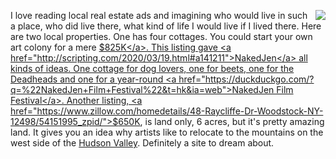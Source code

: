 <img src="http://scripting.com/images/2020/03/19/beet.png" border="0" align="right">I love reading local real estate ads and imagining who would live in such a place, who did live there, what kind of life I would live if I lived there. Here are two local properties. One has four cottages. You could start your own art colony for a mere <a href="https://www.zillow.com/homedetails/11-Tannery-Brook-Rd-Woodstock-NY-12498/2084428274_zpid/">$825K</a>. This listing gave <a href="http://scripting.com/2020/03/19.html#a141211">NakedJen</a> all kinds of ideas. One cottage for dog lovers, one for beets, one for the Deadheads and one for a year-round <a href="https://duckduckgo.com/?q=%22NakedJen+Film+Festival%22&t=hk&ia=web">NakedJen Film Festival</a>. Another listing, <a href="https://www.zillow.com/homedetails/48-Raycliffe-Dr-Woodstock-NY-12498/54151995_zpid/">$650K</a>, is land only, 6 acres, but it's pretty amazing land. It gives you an idea why artists like to relocate to the mountains on the west side of the <a href="https://en.wikipedia.org/wiki/Hudson_Valley">Hudson Valley</a>. Definitely a site to dream about. 
